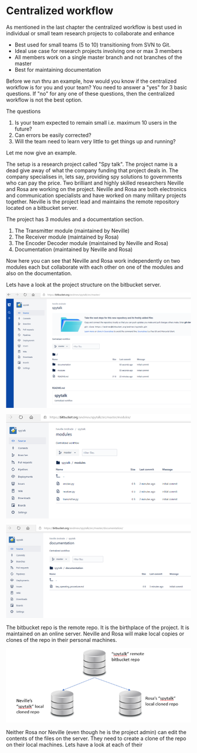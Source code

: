 # Centralized workflow

As mentioned in the last chapter the centralized workflow is best used in individual or small team research projects to collaborate and enhance

* Best used for small teams \(5 to 10\) transitioning from SVN to Git.
* Ideal use case for research projects involving one or max 3 members
* All members work on a single master branch and not branches of the master
* Best for maintaining documentation

Before we run thru an example, how would you know if the centralized workflow is for you and your team? You need to answer a "yes" for 3 basic questions. If "no" for any one of these questions, then the centralized workflow is not the best option.

The questions

1. Is your team expected to remain small i.e. maximum 10 users in the future?
2. Can errors be easily corrected?
3. Will the team need to learn very little to get things up and running?

Let me now give an example. 

The setup is a research project called "Spy talk". The project name is a dead give away of what the company funding that project deals in. The company specialises in, lets say, providing spy solutions to governments who can pay the price. Two brilliant and highly skilled researchers Neville and Rosa are working on the project. Neville and Rosa are both electronics and communication specialists and have worked on many military projects together. Neville is the project lead and maintains the remote repository located on a bitbucket server.

The project has 3 modules and a documentation section. 

1. The Transmitter module \(maintained by Neville\)
2. The Receiver module \(maintained by Rosa\)
3. The Encoder Decoder module \(maintained by Neville and Rosa\)
4. Documentation \(maintained by Neville and Rosa\)

Now here you can see that Neville and Rosa work independently on two modules each but collaborate with each other on one of the modules and also on the documentation.

Lets have a look at the project structure on the bitbucket server.

 

![spytalk repo with a readme doc and 2 folders](../.gitbook/assets/image%20%2826%29.png)

![modules folder contents](../.gitbook/assets/image.png)

![documentation folder contents](../.gitbook/assets/image%20%2833%29.png)

The bitbucket repo is the remote repo. It is the birthplace of the project. It is maintained on an online server. Neville and Rosa will make local copies or clones of the repo in their personal machines.

![](../.gitbook/assets/image%20%2815%29.png)

Neither Rosa nor Neville \(even though he is the project admin\) can edit the contents of the files on the server. They need to create a clone of the repo on their local machines. Lets have a look at each of their 



